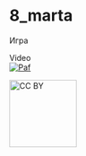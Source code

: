 # 8_marta
Игра

Video  
[![Paf](https://i9.ytimg.com/vi/qWBMxohxqjo/mq3.jpg?sqp=CMCIvPkF&rs=AOn4CLCpWTyAoxscXZRmw8SDtMQOjqszcA)](https://youtu.be/qWBMxohxqjo "8_marta")

<img src="https://mirrors.creativecommons.org/presskit/buttons/88x31/png/by.png" alt="CC BY" title="CC BY" width="120">

